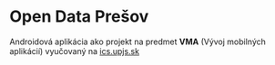 # Open Data Prešov
Androidová aplikácia ako projekt na predmet **VMA** (Vývoj mobilných aplikácií) vyučovaný na [ics.upjs.sk](http://www.ics.upjs.sk/)
